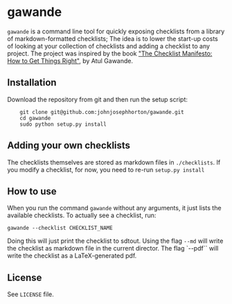 gawande
=======
`gawande` is a command line tool for quickly exposing checklists from a library of markdown-formatted checklists; 
The idea is to lower the start-up costs of looking at your collection of checklists and adding a checklist to any project.
The project was inspired by the book ["The Checklist Manifesto: How to Get Things Right"](http://www.amazon.com/The-Checklist-Manifesto-Things-Right/dp/0312430000), by Atul Gawande. 

Installation
------------
Download the repository from git and then run the setup script: 
	
		git clone git@github.com:johnjosephhorton/gawande.git
		cd gawande 
		sudo python setup.py install 

Adding your own checklists 
--------------------------
The checklists themselves are stored as markdown files in `./checklists`. 
If you modify a checklist, for now, you need to re-run `setup.py install`

How to use
----------
When you run the command `gawande` without any arguments, it just lists the available checklists. 
To actually see a checklist, run: 

	gawande --checklist CHECKLIST_NAME

Doing this will just print the checklist to sdtout. 
Using the flag  `--md` will write the checklist as markdown file in the current director. 
The flag `--pdf`` will write the checklist as a LaTeX-generated pdf.  

License
-------
See `LICENSE` file. 
